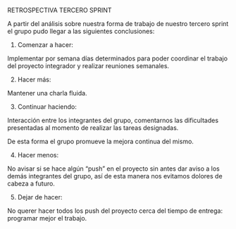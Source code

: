 RETROSPECTIVA TERCERO SPRINT

A partir del análisis sobre nuestra forma de trabajo de nuestro tercero sprint el grupo pudo llegar a las siguientes conclusiones:

1. Comenzar a hacer:

Implementar por semana días determinados para poder coordinar el trabajo del proyecto integrador y realizar reuniones semanales.

2. Hacer más:

Mantener una charla fluida.

3. Continuar haciendo:

Interacción entre los integrantes del grupo, comentarnos las dificultades presentadas al momento de realizar las tareas designadas.

De esta forma el grupo promueve la mejora continua del mismo.  

4. Hacer menos:

No avisar si se hace algún “push” en el proyecto sin antes dar aviso a los demás integrantes del grupo, así de esta manera nos evitamos dolores de cabeza a futuro.


5. Dejar de hacer:

No querer hacer todos los push del proyecto cerca del tiempo de entrega: programar mejor el trabajo.
